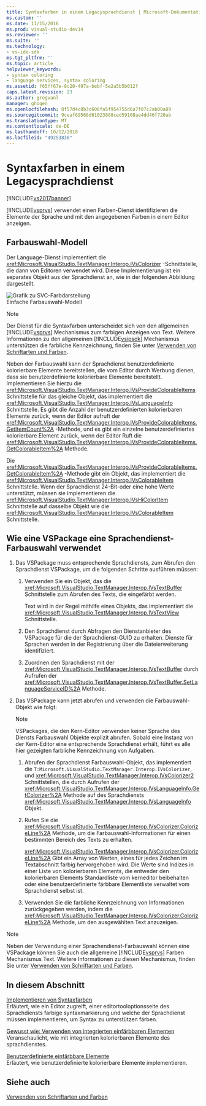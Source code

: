 ```yaml
---
title: Syntaxfarben in einem Legacysprachdienst | Microsoft-Dokumentation
ms.custom: ''
ms.date: 11/15/2016
ms.prod: visual-studio-dev14
ms.reviewer: ''
ms.suite: ''
ms.technology:
- vs-ide-sdk
ms.tgt_pltfrm: ''
ms.topic: article
helpviewer_keywords:
- syntax coloring
- language services, syntax coloring
ms.assetid: f65ff67e-8c20-497a-bebf-5e2a5b5b012f
caps.latest.revision: 23
ms.author: gregvanl
manager: ghogen
ms.openlocfilehash: 8f57d4c8b3c606fa5f954755d6a7f07c2ab00a89
ms.sourcegitcommit: 9ceaf69568d61023868ced59108ae4dd46f720ab
ms.translationtype: MT
ms.contentlocale: de-DE
ms.lasthandoff: 10/12/2018
ms.locfileid: "49253838"
---
```

# <a name="syntax-coloring-in-a-legacy-language-service"></a>Syntaxfarben in einem Legacysprachdienst
[!INCLUDE[vs2017banner](../../includes/vs2017banner.md)]

[!INCLUDE[vsprvs](../../includes/vsprvs-md.md)] verwendet einen Farben-Dienst identifizieren die Elemente der Sprache und mit den angegebenen Farben in einem Editor anzeigen.  
  
## <a name="colorizer-model"></a>Farbauswahl-Modell  
 Der Language-Dienst implementiert die <xref:Microsoft.VisualStudio.TextManager.Interop.IVsColorizer> -Schnittstelle, die dann von Editoren verwendet wird. Diese Implementierung ist ein separates Objekt aus der Sprachdienst an, wie in der folgenden Abbildung dargestellt.  
  
 ![Grafik zu SVC-Farbdarstellung](../../extensibility/internals/media/figlgsvccolorizer.gif "FigLgSvcColorizer")  
Einfache Farbauswahl-Modell  
  
> [!NOTE]
>  Der Dienst für die Syntaxfarben unterscheidet sich von den allgemeinen [!INCLUDE[vsprvs](../../includes/vsprvs-md.md)] Mechanismus zum farbigen Anzeigen von Text. Weitere Informationen zu den allgemeinen [!INCLUDE[vsipsdk](../../includes/vsipsdk-md.md)] Mechanismus unterstützen die farbliche Kennzeichnung, finden Sie unter [Verwenden von Schriftarten und Farben](../../extensibility/using-fonts-and-colors.md).  
  
 Neben der Farbauswahl kann der Sprachdienst benutzerdefinierte kolorierbare Elemente bereitstellen, die vom Editor durch Werbung dienen, dass sie benutzerdefinierte kolorierbare Elemente bereitstellt. Implementieren Sie hierzu die <xref:Microsoft.VisualStudio.TextManager.Interop.IVsProvideColorableItems> Schnittstelle für das gleiche Objekt, das implementiert die <xref:Microsoft.VisualStudio.TextManager.Interop.IVsLanguageInfo> Schnittstelle. Es gibt die Anzahl der benutzerdefinierten kolorierbaren Elemente zurück, wenn der Editor aufruft der <xref:Microsoft.VisualStudio.TextManager.Interop.IVsProvideColorableItems.GetItemCount%2A> -Methode, und es gibt ein einzelne benutzerdefiniertes kolorierbare Element zurück, wenn der Editor Ruft die <xref:Microsoft.VisualStudio.TextManager.Interop.IVsProvideColorableItems.GetColorableItem%2A> Methode.  
  
 Die <xref:Microsoft.VisualStudio.TextManager.Interop.IVsProvideColorableItems.GetColorableItem%2A> -Methode gibt ein Objekt, das implementiert die <xref:Microsoft.VisualStudio.TextManager.Interop.IVsColorableItem> Schnittstelle. Wenn der Sprachdienst 24-Bit-oder eine hohe Werte unterstützt, müssen sie implementieren die <xref:Microsoft.VisualStudio.TextManager.Interop.IVsHiColorItem> Schnittstelle auf dasselbe Objekt wie die <xref:Microsoft.VisualStudio.TextManager.Interop.IVsColorableItem> Schnittstelle.  
  
## <a name="how-a-vspackage-uses-a-language-service-colorizer"></a>Wie eine VSPackage eine Sprachendienst-Farbauswahl verwendet  
  
1.  Das VSPackage muss entsprechende Sprachdiensts, zum Abrufen den Sprachdienst VSPackage, um die folgenden Schritte ausführen müssen:  
  
    1.  Verwenden Sie ein Objekt, das die <xref:Microsoft.VisualStudio.TextManager.Interop.IVsTextBuffer> Schnittstelle zum Abrufen des Texts, die eingefärbt werden.  
  
         Text wird in der Regel mithilfe eines Objekts, das implementiert die <xref:Microsoft.VisualStudio.TextManager.Interop.IVsTextView> Schnittstelle.  
  
    2.  Den Sprachdienst durch Abfragen den Dienstanbieter des VSPackage für die der Sprachdienst-GUID zu erhalten. Dienste für Sprachen werden in der Registrierung über die Dateierweiterung identifiziert.  
  
    3.  Zuordnen den Sprachdienst mit der <xref:Microsoft.VisualStudio.TextManager.Interop.IVsTextBuffer> durch Aufrufen der <xref:Microsoft.VisualStudio.TextManager.Interop.IVsTextBuffer.SetLanguageServiceID%2A> Methode.  
  
2.  Das VSPackage kann jetzt abrufen und verwenden die Farbauswahl-Objekt wie folgt:  
  
    > [!NOTE]
    >  VSPackages, die den Kern-Editor verwenden keiner Sprache des Diensts Farbauswahl Objekte explizit abrufen. Sobald eine Instanz von der Kern-Editor eine entsprechende Sprachdienst erhält, führt es alle hier gezeigten farbliche Kennzeichnung von Aufgaben.  
  
    1.  Abrufen der Sprachdienst Farbauswahl-Objekt, das implementiert die `T:Microsoft.VisualStudio.TextManager.Interop.IVsColorizer`, und <xref:Microsoft.VisualStudio.TextManager.Interop.IVsColorizer2> Schnittstellen, die durch Aufrufen der <xref:Microsoft.VisualStudio.TextManager.Interop.IVsLanguageInfo.GetColorizer%2A> Methode auf des Sprachdiensts <xref:Microsoft.VisualStudio.TextManager.Interop.IVsLanguageInfo> Objekt.  
  
    2.  Rufen Sie die <xref:Microsoft.VisualStudio.TextManager.Interop.IVsColorizer.ColorizeLine%2A> Methode, um die Farbauswahl-Informationen für einen bestimmten Bereich des Texts zu erhalten.  
  
         <xref:Microsoft.VisualStudio.TextManager.Interop.IVsColorizer.ColorizeLine%2A> Gibt ein Array von Werten, eines für jedes Zeichen im Textabschnitt farbig hervorgehoben wird. Die Werte sind Indizes in einer Liste von kolorierbaren Elements, die entweder den kolorierbaren Elements Standardliste vom kerneditor beibehalten oder eine benutzerdefinierte färbbare Elementliste verwaltet vom Sprachdienst selbst ist.  
  
    3.  Verwenden Sie die farbliche Kennzeichnung von Informationen zurückgegeben werden, indem die <xref:Microsoft.VisualStudio.TextManager.Interop.IVsColorizer.ColorizeLine%2A> Methode, um den ausgewählten Text anzuzeigen.  
  
> [!NOTE]
>  Neben der Verwendung einer Sprachendienst-Farbauswahl können eine VSPackage können Sie auch die allgemeine [!INCLUDE[vsprvs](../../includes/vsprvs-md.md)] Farben Mechanismus Text. Weitere Informationen zu diesen Mechanismus, finden Sie unter [Verwenden von Schriftarten und Farben](../../extensibility/using-fonts-and-colors.md).  
  
## <a name="in-this-section"></a>In diesem Abschnitt  
 [Implementieren von Syntaxfarben](../../extensibility/internals/implementing-syntax-coloring.md)  
 Erläutert, wie ein Editor zugreift, einer editortooloptionsseite des Sprachdiensts farbige syntaxmarkierung und welche der Sprachdienst müssen implementieren, um Syntax zu unterstützen färben.  
  
 [Gewusst wie: Verwenden von integrierten einfärbbaren Elementen](../../extensibility/internals/how-to-use-built-in-colorable-items.md)  
 Veranschaulicht, wie mit integrierten kolorierbaren Elemente des sprachdienstes.  
  
 [Benutzerdefinierte einfärbbare Elemente](../../extensibility/internals/custom-colorable-items.md)  
 Erläutert, wie benutzerdefinierte kolorierbare Elemente implementieren.  
  
## <a name="see-also"></a>Siehe auch  
 [Verwenden von Schriftarten und Farben](../../extensibility/using-fonts-and-colors.md)

